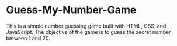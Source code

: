 # Guess-My-Number-Game
This is a simple number guessing game built with HTML, CSS, and JavaScript. The objective of the game is to guess the secret number between 1 and 20.
